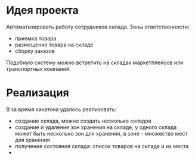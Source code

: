 # Идея проекта
Автоматизировать работу сотрудников склада.
Зоны ответственности:
- приемка товара
- размещение товара на складе
- сборку заказов

Подобную систему можно встретить на складах маркетплейсов или транспортных компаний.

# Реализация
В за время хакатона удалось реализовать:
- создание склада, можно создать несколько складов
- создание и удаление зон хранения на складе, у одного склада может быть несколько зон для хранения, в зоне - множество мест для хранения
- получение состояния склада: список товаров на складе и их места
- 
